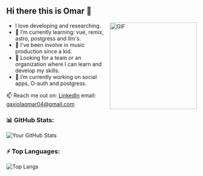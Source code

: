 ## Hi there this is Omar 👋

<img align="right" alt="GIF" src="https://cdn.cloudflare.steamstatic.com/steamcommunity/public/images/items/1156380/3a2c04b76d125fdb275bd26ed381c8c73c220686.gif" width="230"/>


-  I love developing and researching.
- 🌱 I’m currently learning: vue, remix, astro, postgress and llm's.
- 🎹 I've been involve in music production since a kid.
- 👯 Looking for a team or an organization where I can learn and develop my skills.
- 🔭 I’m currently working on social apps, O-auth and postgress.

📫 Reach me out on: <a href="https://www.linkedin.com/in/omar-gaxiola"/>LinkedIn</a>
email: gaxiolaomar04@gmail.com

### 📊 GitHub Stats:
![Your GitHub Stats](https://github-readme-stats.vercel.app/api?username=omarigg04&show_icons=true&theme=dracula)

### ⚡ Top Languages:
![Top Langs](https://github-readme-stats.vercel.app/api/top-langs/?username=omarigg04&layout=compact&theme=dracula)




<!--
**omarigg04/omarigg04** is a ✨ _special_ ✨ repository because its `README.md` (this file) appears on your GitHub profile.

Here are some ideas to get you started:

- 🔭 I’m currently working on ...
- 🌱 I’m currently learning ...
- 👯 I’m looking to collaborate on ...
- 🤔 I’m looking for help with ...
- 💬 Ask me about ...
- 📫 How to reach me: ...
- 😄 Pronouns: ...
- ⚡ Fun fact: ...
-->
